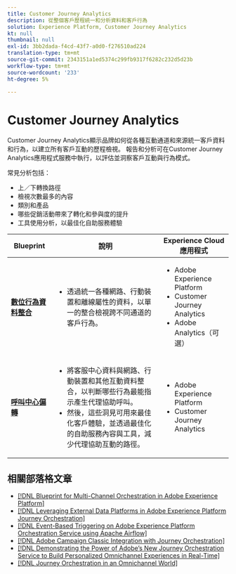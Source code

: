 ```yaml
---
title: Customer Journey Analytics
description: 從整個客戶歷程統一和分析資料和客戶行為
solution: Experience Platform, Customer Journey Analytics
kt: null
thumbnail: null
exl-id: 3bb2dada-f4cd-43f7-a0d0-f276510ad224
translation-type: tm+mt
source-git-commit: 2343151a1ed5374c299fb9317f6282c232d5d23b
workflow-type: tm+mt
source-wordcount: '233'
ht-degree: 5%

---
```


# Customer Journey Analytics

Customer Journey Analytics顯示品牌如何從各種互動通道和來源統一客戶資料和行為，以建立所有客戶互動的歷程檢視。 報告和分析可在Customer Journey Analytics應用程式服務中執行，以評估並洞察客戶互動與行為模式。

常見分析包括：

* 上／下轉換路徑
* 檢視次數最多的內容
* 類別和產品
* 哪些促銷活動帶來了轉化和參與度的提升
* 工具使用分析，以最佳化自助服務體驗

| Blueprint | 說明 | Experience Cloud應用程式 |
|---|---|---|
| **[數位行為資料整合](digital-behavioral-data-consolidation.md)** | <ul><li>透過統一各種網路、行動裝置和離線屬性的資料，以單一的整合檢視跨不同通道的客戶行為。</li></ul> | <ul><li>Adobe Experience Platform</li><li>Customer Journey Analytics</li><li>Adobe Analytics（可選）</li></ul> |
| **[呼叫中心偏轉](call-deflect.md)** | <ul><li>將客服中心資料與網路、行動裝置和其他互動資料整合，以判斷哪些行為最能指示產生代理協助呼叫。</li><li>然後，這些洞見可用來最佳化客戶體驗，並透過最佳化的自助服務內容與工具，減少代理協助互動的路徑。  </li></ul> | <ul><li>Adobe Experience Platform</li><li>Customer Journey Analytics</li> |

## 相關部落格文章

* [[!DNL Blueprint for Multi-Channel Orchestration in Adobe Experience Platform]](https://medium.com/adobetech/blueprint-for-multi-channel-orchestration-in-adobe-experience-platform-c68317e94184)
* [[!DNL Leveraging External Data Platforms in Adobe Experience Platform Journey Orchestration]](https://medium.com/adobetech/leveraging-external-data-platforms-in-adobe-experience-platform-journey-orchestration-54fc6134fe17)
* [[!DNL Event-Based Triggering on Adobe Experience Platform Orchestration Service using Apache Airflow]](https://medium.com/adobetech/event-based-triggering-on-adobe-experience-platform-orchestration-service-using-apache-airflow-8607b28251f1)
* [[!DNL Adobe Campaign Classic Integration with Journey Orchestration]](https://medium.com/adobetech/adobe-campaign-classic-integration-with-journey-orchestration-ae577653281)
* [[!DNL Demonstrating the Power of Adobe’s New Journey Orchestration Service to Build Personalized Omnichannel Experiences in Real-Time]](https://medium.com/adobetech/demonstrating-the-power-of-adobes-new-journey-orchestration-service-to-build-personalized-aa60d88cd34)
* [[!DNL Journey Orchestration in an Omnichannel World]](https://medium.com/adobetech/journey-orchestration-in-an-omnichannel-world-3a2d32d556d9)
